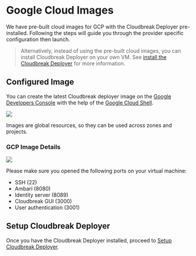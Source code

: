 # Google Cloud Images

We have pre-built cloud images for GCP with the Cloudbreak Deployer pre-installed. Following the steps will guide you through the provider specific configuration then launch.

> Alternatively, instead of using the pre-built cloud images, you can install Cloudbreak Deployer on your own VM. See [install the Cloudbreak Deployer](onprem.md) for more information.

## Configured Image

You can create the latest Cloudbreak deployer image on the [Google Developers Console](https://console.developers.google.com/) with the help
 of the [Google Cloud Shell](https://cloud.google.com/cloud-shell/docs/).
 
![](/images/google-cloud-shell-launch.png)

Images are global resources, so they can be used across zones and projects.

### GCP Image Details


![](/images/google-cloud-shell.png)

Please make sure you opened the following ports on your virtual machine:
 
 * SSH (22)
 * Ambari (8080)
 * Identity server (8089)
 * Cloudbreak GUI (3000)
 * User authentication (3001)

## Setup Cloudbreak Deployer

Once you have the Cloudbreak Deployer installed, proceed to [Setup Cloudbreak Deployer](gcp.md).
